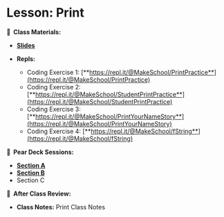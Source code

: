 <!-- .slide: data-background="./Images/header.svg" data-background-repeat="none" data-background-size="40% 40%" data-background-position="center 10%" class="header" -->
# Lesson: Print

<!-- Put a link to the slides so that students can find them -->

**📝 &nbsp;Class Materials:** 
  <!-- Put a link to the slides -->
* [**Slides**](https://docs.google.com/presentation/d/1srR8iLoV_n9Y7ahViGPPhgziEeCvYR8-zpqsvq7yd_8/edit#slide=id.p)

* **Repls:**
  * Coding Exercise 1: [**https://repl.it/@MakeSchool/PrintPractice**](https://repl.it/@MakeSchool/PrintPractice)
  * Coding Exercise 2: [**https://repl.it/@MakeSchool/StudentPrintPractice**](https://repl.it/@MakeSchool/StudentPrintPractice)
  * Coding Exercise 3: [**https://repl.it/@MakeSchool/PrintYourNameStory**](https://repl.it/@MakeSchool/PrintYourNameStory)
  * Coding Exercise 4: [**https://repl.it/@MakeSchool/fString**](https://repl.it/@MakeSchool/fString)

  
**🍐 &nbsp;Pear Deck Sessions:**
 * [**Section A**](https://app.peardeck.com/student/tabvflqnc)
 * [**Section B**](https://app.peardeck.com/student/tpbmrfqdl)
 * Section C
 
**📖 &nbsp;After Class Review:**
 * **Class Notes:** Print Class Notes


<!-- > -->
